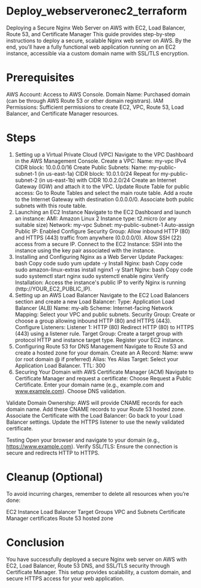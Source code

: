 # Deploy_webserveronec2_terraform

Deploying a Secure Nginx Web Server on AWS with EC2, Load Balancer, Route 53, and Certificate Manager
This guide provides step-by-step instructions to deploy a secure, scalable Nginx web server on AWS. By the end, you'll have a fully functional web application running on an EC2 instance, accessible via a custom domain name with SSL/TLS encryption.

# Prerequisites
AWS Account: Access to AWS Console.
Domain Name: Purchased domain (can be through AWS Route 53 or other domain registrars).
IAM Permissions: Sufficient permissions to create EC2, VPC, Route 53, Load Balancer, and Certificate Manager resources.

# Steps
1. Setting up a Virtual Private Cloud (VPC)
Navigate to the VPC Dashboard in the AWS Management Console.
Create a VPC:
Name: my-vpc
IPv4 CIDR block: 10.0.0.0/16
Create Public Subnets:
Name: my-public-subnet-1 (in us-east-1a)
CIDR block: 10.0.1.0/24
Repeat for my-public-subnet-2 (in us-east-1b) with CIDR 10.0.2.0/24
Create an Internet Gateway (IGW) and attach it to the VPC.
Update Route Table for public access:
Go to Route Tables and select the main route table.
Add a route to the Internet Gateway with destination 0.0.0.0/0.
Associate both public subnets with this route table.
2. Launching an EC2 Instance
Navigate to the EC2 Dashboard and launch an instance:
AMI: Amazon Linux 2
Instance type: t2.micro (or any suitable size)
Network: my-vpc
Subnet: my-public-subnet-1
Auto-assign Public IP: Enabled
Configure Security Group:
Allow inbound HTTP (80) and HTTPS (443) traffic from anywhere (0.0.0.0/0).
Allow SSH (22) access from a secure IP.
Connect to the EC2 Instance:
SSH into the instance using the key pair associated with the instance.
3. Installing and Configuring Nginx as a Web Server
Update Packages:
bash
Copy code
sudo yum update -y
Install Nginx:
bash
Copy code
sudo amazon-linux-extras install nginx1 -y
Start Nginx:
bash
Copy code
sudo systemctl start nginx
sudo systemctl enable nginx
Verify Installation:
Access the instance's public IP to verify Nginx is running (http://YOUR_EC2_PUBLIC_IP).
4. Setting up an AWS Load Balancer
Navigate to the EC2 Load Balancers section and create a new Load Balancer:
Type: Application Load Balancer (ALB)
Name: my-alb
Scheme: Internet-facing
Network Mapping: Select your VPC and public subnets.
Security Group: Create or choose a group allowing inbound HTTP (80) and HTTPS (443).
Configure Listeners:
Listener 1: HTTP (80)
Redirect HTTP (80) to HTTPS (443) using a listener rule.
Target Group:
Create a target group with protocol HTTP and instance target type.
Register your EC2 instance.
5. Configuring Route 53 for DNS Management
Navigate to Route 53 and create a hosted zone for your domain.
Create an A Record:
Name: www (or root domain @ if preferred)
Alias: Yes
Alias Target: Select your Application Load Balancer.
TTL: 300
6. Securing Your Domain with AWS Certificate Manager (ACM)
Navigate to Certificate Manager and request a certificate:
Choose Request a Public Certificate.
Enter your domain name (e.g., example.com and www.example.com).
Choose DNS validation.

Validate Domain Ownership:
AWS will provide CNAME records for each domain name.
Add these CNAME records to your Route 53 hosted zone.
Associate the Certificate with the Load Balancer:
Go back to your Load Balancer settings.
Update the HTTPS listener to use the newly validated certificate.

Testing
Open your browser and navigate to your domain (e.g., https://www.example.com).
Verify SSL/TLS: Ensure the connection is secure and redirects HTTP to HTTPS.

# Cleanup (Optional)
To avoid incurring charges, remember to delete all resources when you’re done:

EC2 Instance
Load Balancer
Target Groups
VPC and Subnets
Certificate Manager certificates
Route 53 hosted zone

# Conclusion
You have successfully deployed a secure Nginx web server on AWS with EC2, Load Balancer, Route 53 DNS, and SSL/TLS security through Certificate Manager. This setup provides scalability, a custom domain, and secure HTTPS access for your web application.